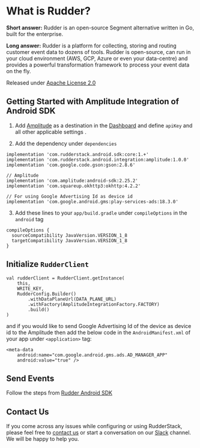 # What is Rudder?

**Short answer:** 
Rudder is an open-source Segment alternative written in Go, built for the enterprise.

**Long answer:** 
Rudder is a platform for collecting, storing and routing customer event data to dozens of tools. Rudder is open-source, can run in your cloud environment (AWS, GCP, Azure or even your data-centre) and provides a powerful transformation framework to process your event data on the fly.

Released under [Apache License 2.0](https://www.apache.org/licenses/LICENSE-2.0)

## Getting Started with Amplitude Integration of Android SDK
1. Add [Amplitude](https://amplitude.com) as a destination in the [Dashboard](https://app.rudderstack.com/) and define `apiKey` and all other applicable settings .

2. Add the dependency under ```dependencies```
```
implementation 'com.rudderstack.android.sdk:core:1.+'
implementation 'com.rudderstack.android.integration:amplitude:1.0.0'
implementation 'com.google.code.gson:gson:2.8.6'

// Amplitude
implementation 'com.amplitude:android-sdk:2.25.2'
implementation 'com.squareup.okhttp3:okhttp:4.2.2'

// For using Google Advertising Id as device id
implementation 'com.google.android.gms:play-services-ads:18.3.0'

```

3. Add these lines to your ```app/build.gradle``` under ```compileOptions``` in the ```android``` tag
```
compileOptions {
  sourceCompatibility JavaVersion.VERSION_1_8
  targetCompatibility JavaVersion.VERSION_1_8
}
```

## Initialize ```RudderClient```
```
val rudderClient = RudderClient.getInstance(
    this,
    WRITE_KEY,
    RudderConfig.Builder()
        .withDataPlaneUrl(DATA_PLANE_URL)
        .withFactory(AmplitudeIntegrationFactory.FACTORY)
        .build()
)
```
and if you would like to send Google Advertising Id of the device as device id to the Amplitude then add the below code in the `AndroidManifest.xml` of your app under `<application>` tag:
```
<meta-data
    android:name="com.google.android.gms.ads.AD_MANAGER_APP"
    android:value="true" />
```

## Send Events
Follow the steps from [Rudder Android SDK](https://github.com/rudderlabs/rudder-sdk-android)

## Contact Us
If you come across any issues while configuring or using RudderStack, please feel free to [contact us](https://rudderstack.com/contact/) or start a conversation on our [Slack](https://resources.rudderstack.com/join-rudderstack-slack) channel. We will be happy to help you.
